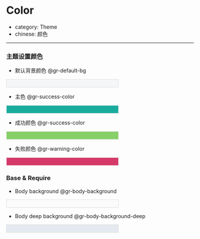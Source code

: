 # Color

- category: Theme
- chinese: 颜色

---
### 主题设置颜色
- 默认背景颜色 @gr-default-bg
<div class='colorBox gr-default-bg'></div>

- 主色 @gr-success-color
<div class='colorBox gr-primary-color'></div>

- 成功颜色 @gr-success-color
<div class='colorBox gr-success-color'></div>

- 失败颜色 @gr-warning-color
<div class='colorBox gr-error-color'></div>

### Base & Require
- Body background @gr-body-background
<div class='colorBox gr-body-background'></div>

- Body deep background @gr-body-background-deep
<div class='colorBox gr-body-background-deep'></div>





<style>
  .gr-default-bg {
    background: #f5f6f8;
  }
  .gr-primary-color {
    background: #19ac9e;
  }

  .gr-success-color {
    background: #87d068;
  }
  .gr-error-color {
    background: #d63969;
  }
  .gr-body-background {
    background: #fbfbfb;
  }
  .gr-body-background-deep {
    background: #e4eaef;
  }
  .colorBox {
    width: 300px;
    height:20px;
    margin: 5px 0;
    border: 1px solid #ddd;
  }
</style>
